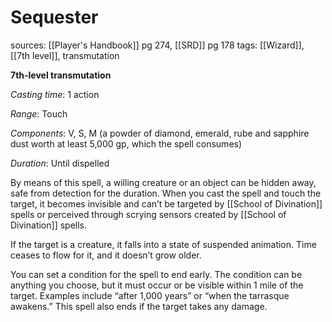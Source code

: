 # Sequester
sources: [[Player's Handbook]] pg 274, [[SRD]] pg 178
tags: [[Wizard]], [[7th level]], transmutation

**7th-level transmutation**

*Casting time*: 1 action

*Range*: Touch

*Components*: V, S, M (a powder of diamond, emerald, rube and sapphire dust worth at least 5,000 gp, which the spell consumes)

*Duration*: Until dispelled

By means of this spell, a willing creature or an object can be hidden away, safe from detection for the duration. When you cast the spell and touch the target, it becomes invisible and can’t be targeted by [[School of Divination]] spells or perceived through scrying sensors created by [[School of Divination]] spells.

If the target is a creature, it falls into a state of suspended animation. Time ceases to flow for it, and it doesn’t grow older.

You can set a condition for the spell to end early. The condition can be anything you choose, but it must occur or be visible within 1 mile of the target.  Examples include “after 1,000 years” or “when the tarrasque awakens.” This spell also ends if the target takes any damage.

